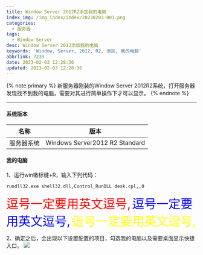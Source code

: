 ```yaml
---
title: Window Server 2012R2添加我的电脑
index_img: /img_index/index/20230203-001.png
categories:
  - 服务器
tags:
  - Window Server
desc: Window Server 2012添加我的电脑
keywords: 'Window, Server, 2012, R2, 添加, 我的电脑'
abbrlink: 7239
date: 2023-02-03 12:28:36
updated: 2023-02-03 12:28:36
---
```




{% note primary %}
新服务器刚装的Window Server 2012R2系统，打开服务器发现找不到我的电脑，需要对其进行简单操作下才可以显示。
{% endnote %}

<!--more-->

<hr />

#### 系统版本

|    名称    |              版本              |
|:----------:|:------------------------------:|
| 服务器系统 | Windows Server2012 R2 Standard |

#### 我的电脑

1、运行win徽标键+R，输入下列代码：
```
rundll32.exe shell32.dll,Control_RunDLL desk.cpl,,0
```

<font size=6.5 color='red'>逗号一定要用英文逗号,</font>
<font size=6.5 color='blue'>逗号一定要用英文逗号,</font>
<font size=6.5 color='yellow'>逗号一定要用英文逗号,</font>

2、确定之后，会出现以下设置配置的项目，勾选我的电脑以及需要桌面显示快捷入口。
![](computer.jpeg)
